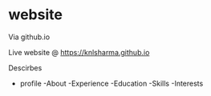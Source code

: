 # website

Via github.io

Live website @ https://knlsharma.github.io

 Descirbes
 
 - profile
 -About
 -Experience
 -Education
 -Skills
 -Interests
